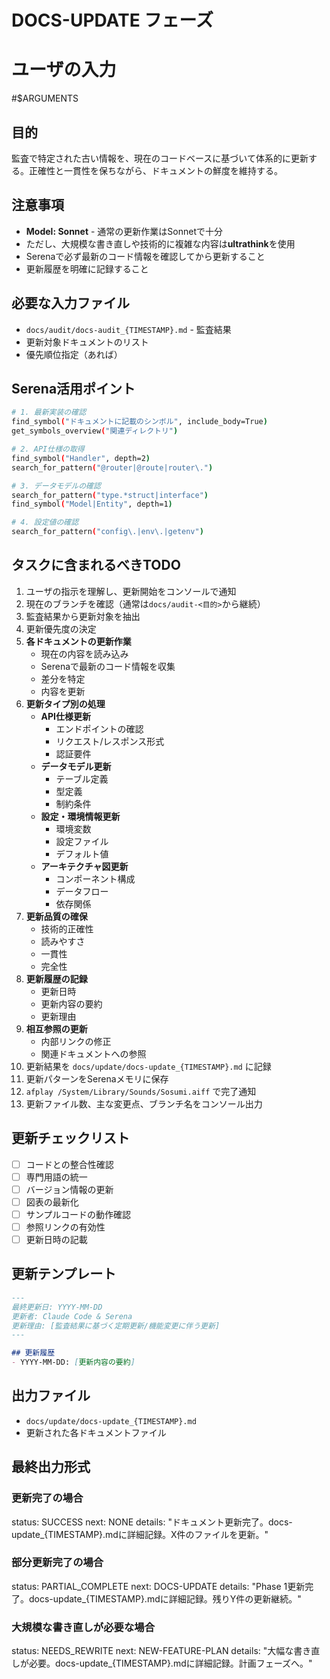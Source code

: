 # DOCS-UPDATE フェーズ

# ユーザの入力
#$ARGUMENTS

## 目的
監査で特定された古い情報を、現在のコードベースに基づいて体系的に更新する。正確性と一貫性を保ちながら、ドキュメントの鮮度を維持する。

## 注意事項
- **Model: Sonnet** - 通常の更新作業はSonnetで十分
- ただし、大規模な書き直しや技術的に複雑な内容は**ultrathink**を使用
- Serenaで必ず最新のコード情報を確認してから更新すること
- 更新履歴を明確に記録すること

## 必要な入力ファイル
- `docs/audit/docs-audit_{TIMESTAMP}.md` - 監査結果
- 更新対象ドキュメントのリスト
- 優先順位指定（あれば）

## Serena活用ポイント
```bash
# 1. 最新実装の確認
find_symbol("ドキュメントに記載のシンボル", include_body=True)
get_symbols_overview("関連ディレクトリ")

# 2. API仕様の取得
find_symbol("Handler", depth=2)
search_for_pattern("@router|@route|router\.")

# 3. データモデルの確認
search_for_pattern("type.*struct|interface")
find_symbol("Model|Entity", depth=1)

# 4. 設定値の確認
search_for_pattern("config\.|env\.|getenv")
```

## タスクに含まれるべきTODO
1. ユーザの指示を理解し、更新開始をコンソールで通知
2. 現在のブランチを確認（通常は`docs/audit-<目的>`から継続）
3. 監査結果から更新対象を抽出
4. 更新優先度の決定
5. **各ドキュメントの更新作業**
   - 現在の内容を読み込み
   - Serenaで最新のコード情報を収集
   - 差分を特定
   - 内容を更新
6. **更新タイプ別の処理**
   - **API仕様更新**
     - エンドポイントの確認
     - リクエスト/レスポンス形式
     - 認証要件
   - **データモデル更新**
     - テーブル定義
     - 型定義
     - 制約条件
   - **設定・環境情報更新**
     - 環境変数
     - 設定ファイル
     - デフォルト値
   - **アーキテクチャ図更新**
     - コンポーネント構成
     - データフロー
     - 依存関係
7. **更新品質の確保**
   - 技術的正確性
   - 読みやすさ
   - 一貫性
   - 完全性
8. **更新履歴の記録**
   - 更新日時
   - 更新内容の要約
   - 更新理由
9. **相互参照の更新**
   - 内部リンクの修正
   - 関連ドキュメントへの参照
10. 更新結果を `docs/update/docs-update_{TIMESTAMP}.md` に記録
11. 更新パターンをSerenaメモリに保存
12. `afplay /System/Library/Sounds/Sosumi.aiff` で完了通知
13. 更新ファイル数、主な変更点、ブランチ名をコンソール出力

## 更新チェックリスト
- [ ] コードとの整合性確認
- [ ] 専門用語の統一
- [ ] バージョン情報の更新
- [ ] 図表の最新化
- [ ] サンプルコードの動作確認
- [ ] 参照リンクの有効性
- [ ] 更新日時の記載

## 更新テンプレート
```markdown
---
最終更新日: YYYY-MM-DD
更新者: Claude Code & Serena
更新理由: [監査結果に基づく定期更新/機能変更に伴う更新]
---

## 更新履歴
- YYYY-MM-DD: [更新内容の要約]
```

## 出力ファイル
- `docs/update/docs-update_{TIMESTAMP}.md`
- 更新された各ドキュメントファイル

## 最終出力形式
### 更新完了の場合
status: SUCCESS
next: NONE
details: "ドキュメント更新完了。docs-update_{TIMESTAMP}.mdに詳細記録。X件のファイルを更新。"

### 部分更新完了の場合
status: PARTIAL_COMPLETE
next: DOCS-UPDATE
details: "Phase 1更新完了。docs-update_{TIMESTAMP}.mdに詳細記録。残りY件の更新継続。"

### 大規模な書き直しが必要な場合
status: NEEDS_REWRITE
next: NEW-FEATURE-PLAN
details: "大幅な書き直しが必要。docs-update_{TIMESTAMP}.mdに詳細記録。計画フェーズへ。"